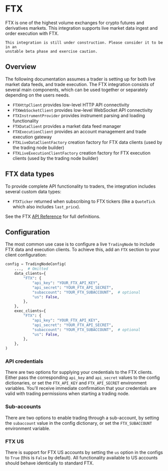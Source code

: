 # FTX

FTX is one of the highest volume exchanges for crypto futures and derivatives markets. 
This integration supports live market data ingest and order execution with FTX.

```{warning}
This integration is still under construction. Please consider it to be in an
unstable beta phase and exercise caution.
```

## Overview
The following documentation assumes a trader is setting up for both live market
data feeds, and trade execution. The FTX integration consists of several
main components, which can be used together or separately depending on the users
needs.

- `FTXHttpClient` provides low-level HTTP API connectivity
- `FTXWebSocketClient` provides low-level WebSocket API connectivity
- `FTXInstrumentProvider` provides instrument parsing and loading functionality
- `FTXDataClient` provides a market data feed manager
- `FTXExecutionClient` provides an account management and trade execution gateway
- `FTXLiveDataClientFactory` creation factory for FTX data clients (used by the trading node builder)
- `FTXLiveExecutionClientFactory` creation factory for FTX execution clients (used by the trading node builder)

## FTX data types
To provide complete API functionality to traders, the integration includes several
custom data types:
- `FTXTicker` returned when subscribing to FTX tickers (like a `QuoteTick` which 
also includes `last_price`).

See the FTX [API Reference](../3_api_reference/adapters/ftx.md) for full definitions.

## Configuration
The most common use case is to configure a live `TradingNode` to include FTX
data and execution clients. To achieve this, add an `FTX` section to your client
configuration:

```python
config = TradingNodeConfig(
    ...,  # Omitted
    data_clients={
        "FTX": {
            "api_key": "YOUR_FTX_API_KEY",
            "api_secret": "YOUR_FTX_API_SECRET",
            "subaccount": "YOUR_FTX_SUBACCOUNT",  # optional
            "us": False,
        },
    },
    exec_clients={
        "FTX": {
            "api_key": "YOUR_FTX_API_KEY",
            "api_secret": "YOUR_FTX_API_SECRET",
            "subaccount": "YOUR_FTX_SUBACCOUNT",  # optional
            "us": False,
        },
    },
)
```

### API credentials
There are two options for supplying your credentials to the FTX clients.
Either pass the corresponding `api_key` and `api_secret` values to the config dictionaries, or
set the `FTX_API_KEY` and `FTX_API_SECRET` environment variables.
You'll receive immediate confirmation that your credentials are valid with trading
permissions when starting a trading node.

### Sub-accounts
There are two options to enable trading through a sub-account, by setting the 
`subaccount` value in the config dictionary, or set the `FTX_SUBACCOUNT` 
environment variable.

### FTX US
There is support for FTX US accounts by setting the `us` option in the configs
to `True` (this is `False` by default). All functionality available to US accounts
should behave identically to standard FTX.
